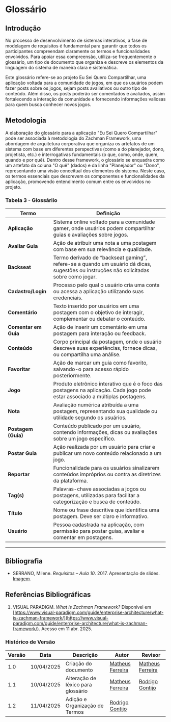 # Glossário

## Introdução

No processo de desenvolvimento de sistemas interativos, a fase de modelagem de requisitos é fundamental para garantir que todos os participantes compreendam claramente os termos e funcionalidades envolvidos. Para apoiar essa compreensão, utiliza-se frequentemente o glossário, um tipo de documento que organiza e descreve os elementos da linguagem do sistema de maneira clara e sistemática.

Este glossário refere-se ao projeto Eu Sei Quero Compartilhar, uma aplicação voltada para a comunidade de jogos, em que os usuários podem fazer posts sobre os jogos, sejam posts avaliativos ou outro tipo de conteúdo. Além disso, os posts poderão ser comentados e avaliados, assim fortalecendo a interação da comunidade e fornecendo informações valiosas para quem busca conhecer novos jogos.

## Metodologia

A elaboração do glossário para a aplicação "Eu Sei Quero Compartilhar" pode ser associada à metodologia do Zachman Framework, uma abordagem de arquitetura corporativa que organiza os artefatos de um sistema com base em diferentes perspectivas (como a do planejador, dono, projetista, etc.) e interrogativas fundamentais (o que, como, onde, quem, quando e por quê). Dentro desse framework, o glossário se enquadra como um artefato da coluna "O quê" (dados) e da linha "Planejador" ou "Dono", representando uma visão conceitual dos elementos do sistema. Neste caso, os termos essenciais que descrevem os componentes e funcionalidades da aplicação, promovendo entendimento comum entre os envolvidos no projeto.


### Tabela 3 - Glossáriio

| **Termo**            | **Definição** |
|----------------------|---------------|
| **Aplicação**        | Sistema online voltado para a comunidade gamer, onde usuários podem compartilhar guias e avaliações sobre jogos. |
| **Avaliar Guia**     | Ação de atribuir uma nota a uma postagem com base em sua relevância e qualidade. |
| **Backseat**         | Termo derivado de “backseat gaming”, refere-se a quando um usuário dá dicas, sugestões ou instruções não solicitadas sobre como jogar. |
| **Cadastro/Login**   | Processo pelo qual o usuário cria uma conta ou acessa a aplicação utilizando suas credenciais. |
| **Comentário**       | Texto inserido por usuários em uma postagem com o objetivo de interagir, complementar ou debater o conteúdo. |
| **Comentar em Guia** | Ação de inserir um comentário em uma postagem para interação ou feedback. |
| **Conteúdo**         | Corpo principal da postagem, onde o usuário descreve suas experiências, fornece dicas, ou compartilha uma análise. |
| **Favoritar**        | Ação de marcar um guia como favorito, salvando-o para acesso rápido posteriormente. |
| **Jogo**             | Produto eletrônico interativo que é o foco das postagens na aplicação. Cada jogo pode estar associado a múltiplas postagens. |
| **Nota**             | Avaliação numérica atribuída a uma postagem, representando sua qualidade ou utilidade segundo os usuários. |
| **Postagem (Guia)**  | Conteúdo publicado por um usuário, contendo informações, dicas ou avaliações sobre um jogo específico. |
| **Postar Guia**      | Ação realizada por um usuário para criar e publicar um novo conteúdo relacionado a um jogo. |
| **Reportar**         |  Funcionalidade para os usuários sinalizarem conteúdos impróprios ou contra as diretrizes da plataforma. |
| **Tag(s)**           | Palavras-chave associadas a jogos ou postagens, utilizadas para facilitar a categorização e busca de conteúdo. |
| **Título**           | Nome ou frase descritiva que identifica uma postagem. Deve ser claro e informativo. |
| **Usuário**          | Pessoa cadastrada na aplicação, com permissão para postar guias, avaliar e comentar em postagens. |




---


## Bibliografia

- SERRANO, Milene. *Requisitos – Aula 10*. 2017. Apresentação de slides. [Imagem](../../Imagens/refLéxico.png).

## Referências Bibliográficas

1. VISUAL PARADIGM. *What is Zachman Framework?* Disponivel em [https://www.visual-paradigm.com/guide/enterprise-architecture/what-is-zachman-framework/](https://www.visual-paradigm.com/guide/enterprise-architecture/what-is-zachman-framework/). Acesso em 11 abr. 2025.

### Histórico de Versão

| Versão | Data       | Descrição                                      | Autor                                                     | Revisor                            |
|--------|------------|------------------------------------------------|-----------------------------------------------------------|------------------------------------|
| 1.0    | 10/04/2025 | Criação do documento                           | [Matheus Ferreira](https://github.com/matferreira1)             | [Matheus Ferreira](https://github.com/matferreira1)  |
| 1.1    | 10/04/2025 | Alteração de léxico para glossário                          | [Matheus Ferreira](https://github.com/matferreira1)             | [Rodrigo Gontijo](https://github.com/rodrigogontijoo)  |
| 1.2    |  11/04/2025  | Adição e Organização de Termos |[Rodrigo Gontijo](https://github.com/rodrigogontijoo) || [Matheus Ferreira](https://github.com/matferreira1)|